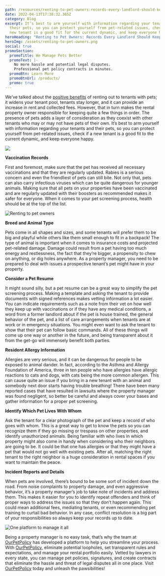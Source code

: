 ```yaml
---
path: /resources/renting-to-pet-owners-records-every-landlord-should-keep
date: 2022-04-13T17:38:32.365Z
category: Blog
excerpt: It’s best to arm yourself with information regarding your tenants and
  their pets, so you can protect yourself from pet-related issues, check if a
  new tenant is a good fit for the current dynamic, and keep everyone happy.
heroHeading: "Renting to Pet Owners: Records Every Landlord Should Keep"
heroImg: /assets/renting-to-pet-owners.png
social: true
promoSection:
  promoTitle: We Manage Pets Better
  promoText: |-
    No more hassle and potential legal disputes. 
    Professional pet policy contracts in minutes.
  promoBtn: Learn More
  promoBtnUrl: /products/
  promo: true
---
```

We’ve talked about the [positive benefits](https://landlordtech.com/resources/the-landlords-guide-to-tenants-with-pets/) of renting out to tenants with pets; it widens your tenant pool, tenants stay longer, and it can provide an increase in rent and collected fees. However, that in turn makes the rental property owner responsible for keeping quite a few things in order. The presence of pets adds a layer of consideration as they coexist with other tenants who may or may not have pets of their own. It’s best to arm yourself with information regarding your tenants and their pets, so you can protect yourself from pet-related issues, check if a new tenant is a good fit to the current dynamic, and keep everyone happy.

![](/assets/records-every-landlord-should-keep.jpg)

**Vaccination Records**

First and foremost, make sure that the pet has received all necessary vaccinations and that they are regularly updated. Rabies is a serious concern and even the friendliest of pets can still bite. Not only that, pets can also carry infectious viruses which can be quite dangerous for younger animals. Making sure that all pets on your properties have been vaccinated and are regularly updated with their boosters as recommended makes it safer for everyone. When it comes to your pet screening process, health should be at the top of the list.

![Renting to pet owners ](/assets/sytemize-your-pet-program.jpg)

**Breed and Animal Type**

Pets come in all shapes and sizes, and some tenants will prefer them to be big and playful while others like them small enough to fit in a backpack! The type of animal is important when it comes to insurance costs and projected pet-related damage. Damage could result from a pet having too much energy and restlessness, the fact that they’re bigger, a propensity to chew on anything, or dig holes anywhere. As a property manager, you need to be prepared to deal with issues a prospective tenant’s pet might have in your property.

**Consider a Pet Resume**

It might sound silly, but a pet resume can be a great way to simplify the pet screening process. Making a template and asking the tenant to provide documents with signed references makes vetting information a lot easier. You can indicate requirements such as a note from their vet on how well they keep up with vaccinations or if they have any medical conditions, a word from a former landlord about if the pet is house trained, the general behavior of the pet, and a list of care arrangements when tenants are at work or in emergency situations. You might even want to ask the tenant to show that their pet can follow basic commands. All of these things will come up one way or another in the future, and being transparent about it from the get-go will immensely benefit both parties.

**Resident Allergy Information**

Allergies are very serious, and it can be dangerous for people to be exposed to animal dander. In fact, according to the Asthma and Allergy Foundation of America, three in ten people who have allergies have allergic reactions to cats and dogs, with cats being the more common allergen. This can cause quite an issue if you bring in a new tenant with an animal and somebody next door starts having trouble breathing! There have been many reported cases that have resulted in lawsuits where the property manager was found negligent, so better be careful and always cover your bases and gather information for a proper pet screening.

**Identify Which Pet Lives With Whom**

Ask the tenant for a clear photograph of the pet and keep a record of who goes with whom. This is a great way to get to know the pets so you can recognize them if they go missing or trespass on other properties, and identify unauthorized animals. Being familiar with who lives in which property might also come in handy when considering who their neighbors are going to be. It could be that one has allergies or that they might have a pet that would not go well with existing pets. After all, matching the right tenant to the right neighbor is a huge consideration in rental spaces if you want to maintain the peace.

**Incident Reports and Details**

When pets are involved, there’s bound to be some sort of incident down the road. From noise complaints to property damage, and even aggressive behavior, it’s a property manager’s job to take note of incidents and address them. This makes it easier for you to identify repeat offenders and think of proper ways to address the issues so that they don’t happen again. This could mean additional fees, mediating tenants, or even recommending pet training to curtail bad behavior. In any case, conflict resolution is a big part of your responsibilities so always keep your records up to date.

![One platform to manage it all](/assets/renting_to_pet_owners_blog.png)

Being a property manager is no easy task, that’s why the team at [OurPetPolicy](https://landlordtech.com/products) has developed a platform to help you streamline your process. With [OurPetPolicy](https://www.landlordtech.com/products), eliminate potential loopholes, set transparent rules and expectations, and manage your rental portfolio easily. Vetted by lawyers in every state, you can manage pet policies, signatures, and create contracts that eliminate the hassle and threat of legal disputes all in one place. Visit [OurPetPolicy](https://landlordtech.com/products) today and unleash the pawsibilities!